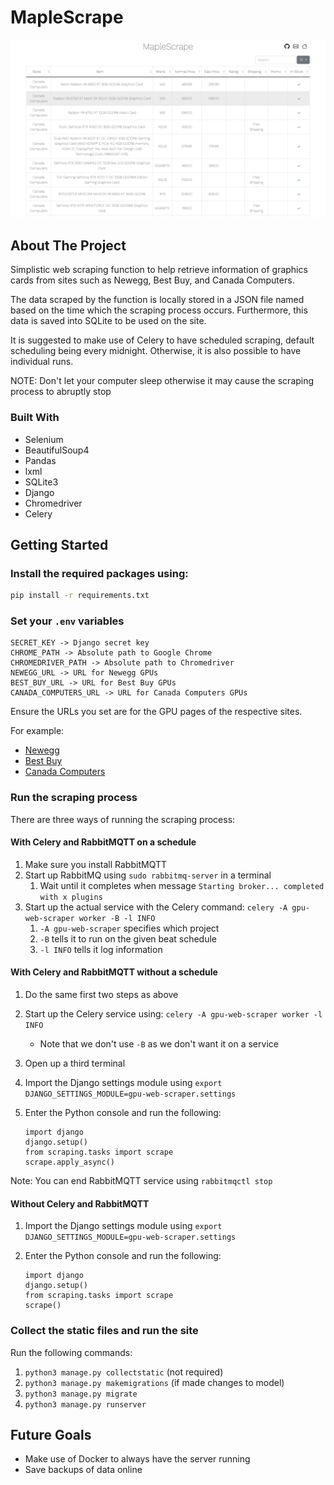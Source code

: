 # MapleScrape

![Example Screenshot](<assets/MapleScrape Screenshot.png>)

<!-- ABOUT THE PROJECT -->

## About The Project

Simplistic web scraping function to help retrieve information of graphics cards from sites such as Newegg, Best Buy, and Canada Computers.

The data scraped by the function is locally stored in a JSON file named based on the time which the scraping process occurs. Furthermore, this data is saved into SQLite to be used on the site.

It is suggested to make use of Celery to have scheduled scraping, default scheduling being every midnight. Otherwise, it is also possible to have individual runs.

NOTE: Don't let your computer sleep otherwise it may cause the scraping process to abruptly stop

### Built With

- Selenium
- BeautifulSoup4
- Pandas
- lxml
- SQLite3
- Django
- Chromedriver
- Celery

<!-- GETTING STARTED -->

## Getting Started

### Install the required packages using:

```sh
pip install -r requirements.txt
```

### Set your `.env` variables

```
SECRET_KEY -> Django secret key
CHROME_PATH -> Absolute path to Google Chrome
CHROMEDRIVER_PATH -> Absolute path to Chromedriver
NEWEGG_URL -> URL for Newegg GPUs
BEST_BUY_URL -> URL for Best Buy GPUs
CANADA_COMPUTERS_URL -> URL for Canada Computers GPUs
```

Ensure the URLs you set are for the GPU pages of the respective sites.

For example:

- [Newegg](https://www.newegg.ca/Desktop-Graphics-Cards/SubCategory/ID-48?Tid=7708&PageSize=96)
- [Best Buy](https://www.bestbuy.ca/en-ca/category/graphics-cards/20397)
- [Canada Computers](https://www.canadacomputers.com/index.php?cPath=43)

### Run the scraping process

There are three ways of running the scraping process:

#### With Celery and RabbitMQTT on a schedule

1. Make sure you install RabbitMQTT
2. Start up RabbitMQ using `sudo rabbitmq-server` in a terminal
   1. Wait until it completes when message `Starting broker... completed with x plugins`
3. Start up the actual service with the Celery command: `celery -A gpu-web-scraper worker -B -l INFO`
   1. `-A gpu-web-scraper` specifies which project
   2. `-B` tells it to run on the given beat schedule
   3. `-l INFO` tells it log information

#### With Celery and RabbitMQTT without a schedule

1. Do the same first two steps as above
2. Start up the Celery service using: `celery -A gpu-web-scraper worker -l INFO`
   - Note that we don't use `-B` as we don't want it on a service
3. Open up a third terminal
4. Import the Django settings module using `export DJANGO_SETTINGS_MODULE=gpu-web-scraper.settings`
5. Enter the Python console and run the following:

   ```
   import django
   django.setup()
   from scraping.tasks import scrape
   scrape.apply_async()
   ```

Note: You can end RabbitMQTT service using `rabbitmqctl stop`

#### Without Celery and RabbitMQTT

1. Import the Django settings module using `export DJANGO_SETTINGS_MODULE=gpu-web-scraper.settings`
2. Enter the Python console and run the following:

   ```
   import django
   django.setup()
   from scraping.tasks import scrape
   scrape()
   ```

### Collect the static files and run the site

Run the following commands:

1. `python3 manage.py collectstatic` (not required)
2. `python3 manage.py makemigrations` (if made changes to model)
3. `python3 manage.py migrate`
4. `python3 manage.py runserver`

## Future Goals

- Make use of Docker to always have the server running
- Save backups of data online
